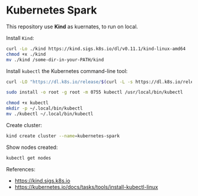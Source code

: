 # Kubernetes Spark

This repository use **Kind** as kuernates, to run on local.

Install `Kind`:

```bash
curl -Lo ./kind https://kind.sigs.k8s.io/dl/v0.11.1/kind-linux-amd64
chmod +x ./kind
mv ./kind /some-dir-in-your-PATH/kind
```

Install `kubectl` the Kubernetes command-line tool:

```bash
curl -LO "https://dl.k8s.io/release/$(curl -L -s https://dl.k8s.io/release/stable.txt)/bin/linux/amd64/kubectl"
```
```bash
sudo install -o root -g root -m 0755 kubectl /usr/local/bin/kubectl
```
```bash
chmod +x kubectl
mkdir -p ~/.local/bin/kubectl
mv ./kubectl ~/.local/bin/kubectl
```

Create cluster:
```bash
kind create cluster --name=kubernetes-spark
```
Show nodes created:
```bash
kubectl get nodes
```

References:
- https://kind.sigs.k8s.io
- https://kubernetes.io/docs/tasks/tools/install-kubectl-linux
